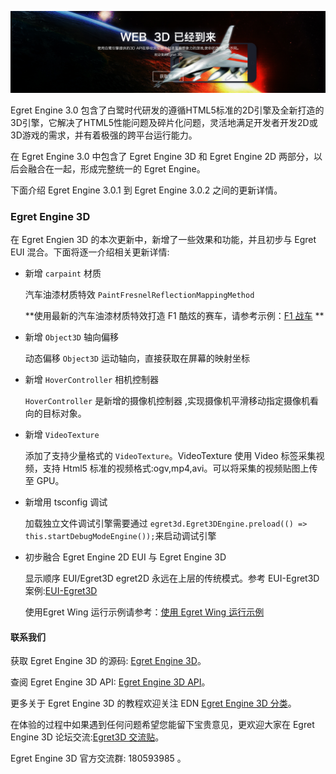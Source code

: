 ![](56a5917e4a724.jpg)

Egret Engine 3.0 包含了白鹭时代研发的遵循HTML5标准的2D引擎及全新打造的3D引擎，它解决了HTML5性能问题及碎片化问题，灵活地满足开发者开发2D或3D游戏的需求，并有着极强的跨平台运行能力。

在 Egret Engine 3.0 中包含了 Egret Engine 3D 和 Egret Engine 2D 两部分，以后会融合在一起，形成完整统一的 Egret Engine。

下面介绍 Egret Engine 3.0.1 到 Egret Engine 3.0.2 之间的更新详情。

### Egret Engine 3D

在 Egret Engien 3D 的本次更新中，新增了一些效果和功能，并且初步与 Egret EUI 混合。下面将逐一介绍相关更新详情:

* 新增 `carpaint` 材质
   
   汽车油漆材质特效 `PaintFresnelReflectionMappingMethod`
   
   **使用最新的汽车油漆材质特效打造 F1 酷炫的赛车，请参考示例：[F1 战车](http://edn.egret.com/cn/article/index/id/823) **

* 新增 `Object3D` 轴向偏移 
   
   动态偏移 `Object3D` 运动轴向，直接获取在屏幕的映射坐标
   
* 新增 `HoverController` 相机控制器

  `HoverController` 是新增的摄像机控制器 ,实现摄像机平滑移动指定摄像机看向的目标对象。

* 新增 `VideoTexture` 
   
   添加了支持少量格式的 `VideoTexture`。VideoTexture 使用 Video 标签采集视频，支持 Html5 标准的视频格式:ogv,mp4,avi。可以将采集的视频贴图上传至 GPU。
   
* 新增用 tsconfig 调试
   
   加载独立文件调试引擎需要通过 `egret3d.Egret3DEngine.preload(() => this.startDebugModeEngine());`来启动调试引擎

* 初步融合 Egret Engine 2D EUI 与 Egret Engine 3D 
   
   显示顺序 EUI/Egret3D egret2D 永远在上层的传统模式。参考 EUI-Egret3D 案例:[EUI-Egret3D](https://github.com/egret-labs/egret-3d/tree/master/Sample-wing-blend-egret2d/EUI-Egret3D)  
   
   使用Egret Wing 运行示例请参考：[使用 Egret Wing 运行示例](http://edn.egret.com/cn/docs/page/830)
 
#### 联系我们

获取 Egret Engine 3D 的源码: [Egret Engine 3D](https://github.com/egret-labs/egret-3d)。

查阅 Egret Engine 3D API: [Egret Engine 3D API](http://edn.egret.com/cn/apidoc/index/name/egret3D.AnimaNodeCollection)。

更多关于 Egret Engine 3D 的教程欢迎关注 EDN [Egret Engine 3D 分类](http://edn.egret.com/cn/docs/page/775)。

在体验的过程中如果遇到任何问题希望您能留下宝贵意见，更欢迎大家在 Egret Engine 3D 论坛交流:[Egret3D 交流贴](http://bbs.egret.com/forum.php?mod=viewthread&tid=15653)。

Egret Engine 3D 官方交流群: 180593985 。   
